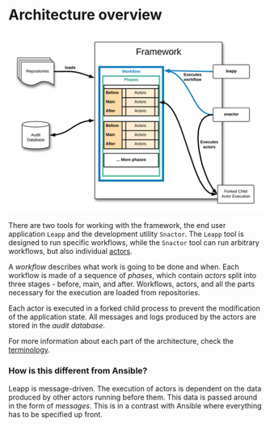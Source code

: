 # Architecture overview

![Architecture overview](img/framework-arch-overview.png)

There are two tools for working with the framework, the end user application `Leapp` and the development utility `Snactor`. The `Leapp` tool is designed to run specific workflows, while the `Snactor` tool can run arbitrary workflows, but also individual [actors](/actors).

A *workflow* describes what work is going to be done and when. Each workflow is made of a sequence of *phases*, which contain *actors* split into three stages - before, main, and after. Workflows, actors, and all the parts necessary for the execution are loaded from repositories.

Each actor is executed in a forked child process to prevent the modification of the application state. All messages and logs produced by the actors are stored in the *audit database*.


For more information about each part of the architecture, check the [terminology](http://leapp.readthedocs.io/en/latest/terminology.html).


### How is this different from Ansible?

Leapp is message-driven. The execution of actors is dependent on the data produced by other actors running before them. This data is passed around in the form of *messages*.
This is in a contrast with Ansible where everything has to be specified up front.

